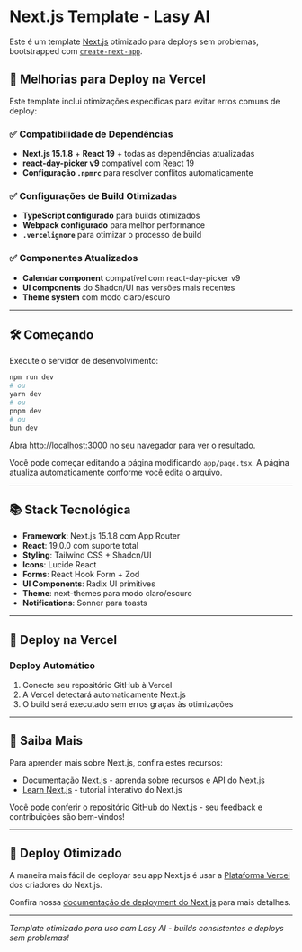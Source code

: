 # Next.js Template - Lasy AI

Este é um template [Next.js](https://nextjs.org) otimizado para deploys sem problemas, bootstrapped com [`create-next-app`](https://nextjs.org/docs/app/api-reference/cli/create-next-app).

## 🚀 Melhorias para Deploy na Vercel

Este template inclui otimizações específicas para evitar erros comuns de deploy:

### ✅ **Compatibilidade de Dependências**

- **Next.js 15.1.8** + **React 19** + todas as dependências atualizadas
- **react-day-picker v9** compatível com React 19
- **Configuração `.npmrc`** para resolver conflitos automaticamente

### ✅ **Configurações de Build Otimizadas**

- **TypeScript configurado** para builds otimizados
- **Webpack configurado** para melhor performance
- **`.vercelignore`** para otimizar o processo de build

### ✅ **Componentes Atualizados**

- **Calendar component** compatível com react-day-picker v9
- **UI components** do Shadcn/UI nas versões mais recentes
- **Theme system** com modo claro/escuro

---

## 🛠️ Começando

Execute o servidor de desenvolvimento:

```bash
npm run dev
# ou
yarn dev
# ou
pnpm dev
# ou
bun dev
```

Abra [http://localhost:3000](http://localhost:3000) no seu navegador para ver o resultado.

Você pode começar editando a página modificando `app/page.tsx`. A página atualiza automaticamente conforme você edita o arquivo.

---

## 📚 Stack Tecnológica

- **Framework**: Next.js 15.1.8 com App Router
- **React**: 19.0.0 com suporte total
- **Styling**: Tailwind CSS + Shadcn/UI
- **Icons**: Lucide React
- **Forms**: React Hook Form + Zod
- **UI Components**: Radix UI primitives
- **Theme**: next-themes para modo claro/escuro
- **Notifications**: Sonner para toasts

---

## 🔧 Deploy na Vercel

### **Deploy Automático**

1. Conecte seu repositório GitHub à Vercel
2. A Vercel detectará automaticamente Next.js
3. O build será executado sem erros graças às otimizações

---

## 📖 Saiba Mais

Para aprender mais sobre Next.js, confira estes recursos:

- [Documentação Next.js](https://nextjs.org/docs) - aprenda sobre recursos e API do Next.js
- [Learn Next.js](https://nextjs.org/learn) - tutorial interativo do Next.js

Você pode conferir [o repositório GitHub do Next.js](https://github.com/vercel/next.js) - seu feedback e contribuições são bem-vindos!

---

## 🎯 Deploy Otimizado

A maneira mais fácil de deployar seu app Next.js é usar a [Plataforma Vercel](https://vercel.com/new?utm_medium=default-template&filter=next.js&utm_source=create-next-app&utm_campaign=create-next-app-readme) dos criadores do Next.js.

Confira nossa [documentação de deployment do Next.js](https://nextjs.org/docs/app/building-your-application/deploying) para mais detalhes.

---

_Template otimizado para uso com Lasy AI - builds consistentes e deploys sem problemas!_